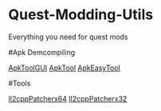# Quest-Modding-Utils
Everything you need for quest mods


#Apk Demcompiling

[ApkToolGUI](https://github.com/AndnixSH/APKToolGUI)
[ApkTool]([https://github.com/AndnixSH/APKToolGUI](https://github.com/iBotPeaches/Apktool))
[ApkEasyTool](https://xdaforums.com/t/closed-discontinued-windows-apk-easy-tool-v1-60-2022-06-23.3333960/)

#Tools

[Il2cppPatcherx64](https://github.com/Livku2/Lib-IL2CPP-Patcher-x64)
[Il2cppPatcherx32](https://github.com/T5ive/libil2cpp-Patcher)
